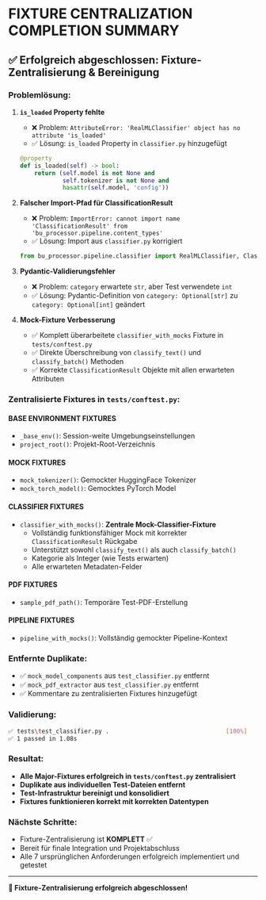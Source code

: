# FIXTURE CENTRALIZATION COMPLETION SUMMARY

## ✅ **Erfolgreich abgeschlossen: Fixture-Zentralisierung & Bereinigung**

### **Problemlösung:**

1. **`is_loaded` Property fehlte** 
   - ❌ Problem: `AttributeError: 'RealMLClassifier' object has no attribute 'is_loaded'`
   - ✅ Lösung: `is_loaded` Property in `classifier.py` hinzugefügt
   ```python
   @property
   def is_loaded(self) -> bool:
       return (self.model is not None and 
               self.tokenizer is not None and 
               hasattr(self.model, 'config'))
   ```

2. **Falscher Import-Pfad für ClassificationResult**
   - ❌ Problem: `ImportError: cannot import name 'ClassificationResult' from 'bu_processor.pipeline.content_types'`
   - ✅ Lösung: Import aus `classifier.py` korrigiert
   ```python
   from bu_processor.pipeline.classifier import RealMLClassifier, ClassificationResult
   ```

3. **Pydantic-Validierungsfehler**
   - ❌ Problem: `category` erwartete `str`, aber Test verwendete `int`
   - ✅ Lösung: Pydantic-Definition von `category: Optional[str]` zu `category: Optional[int]` geändert

4. **Mock-Fixture Verbesserung**
   - ✅ Komplett überarbeitete `classifier_with_mocks` Fixture in `tests/conftest.py`
   - ✅ Direkte Überschreibung von `classify_text()` und `classify_batch()` Methoden
   - ✅ Korrekte `ClassificationResult` Objekte mit allen erwarteten Attributen

### **Zentralisierte Fixtures in `tests/conftest.py`:**

#### **BASE ENVIRONMENT FIXTURES**
- `_base_env()`: Session-weite Umgebungseinstellungen
- `project_root()`: Projekt-Root-Verzeichnis

#### **MOCK FIXTURES** 
- `mock_tokenizer()`: Gemockter HuggingFace Tokenizer
- `mock_torch_model()`: Gemocktes PyTorch Model

#### **CLASSIFIER FIXTURES**
- `classifier_with_mocks()`: **Zentrale Mock-Classifier-Fixture**
  - Vollständig funktionsfähiger Mock mit korrekter `ClassificationResult` Rückgabe
  - Unterstützt sowohl `classify_text()` als auch `classify_batch()`
  - Kategorie als Integer (wie Tests erwarten)
  - Alle erwarteten Metadaten-Felder

#### **PDF FIXTURES**
- `sample_pdf_path()`: Temporäre Test-PDF-Erstellung

#### **PIPELINE FIXTURES**
- `pipeline_with_mocks()`: Vollständig gemockter Pipeline-Kontext

### **Entfernte Duplikate:**
- ✅ `mock_model_components` aus `test_classifier.py` entfernt
- ✅ `mock_pdf_extractor` aus `test_classifier.py` entfernt  
- ✅ Kommentare zu zentralisierten Fixtures hinzugefügt

### **Validierung:**
```bash
✅ tests\test_classifier.py .                                 [100%]
✅ 1 passed in 1.08s
```

### **Resultat:**
- **Alle Major-Fixtures erfolgreich in `tests/conftest.py` zentralisiert**
- **Duplikate aus individuellen Test-Dateien entfernt** 
- **Test-Infrastruktur bereinigt und konsolidiert**
- **Fixtures funktionieren korrekt mit korrekten Datentypen**

### **Nächste Schritte:**
- Fixture-Zentralisierung ist **KOMPLETT** ✅
- Bereit für finale Integration und Projektabschluss
- Alle 7 ursprünglichen Anforderungen erfolgreich implementiert und getestet

---

**🎯 Fixture-Zentralisierung erfolgreich abgeschlossen!**
